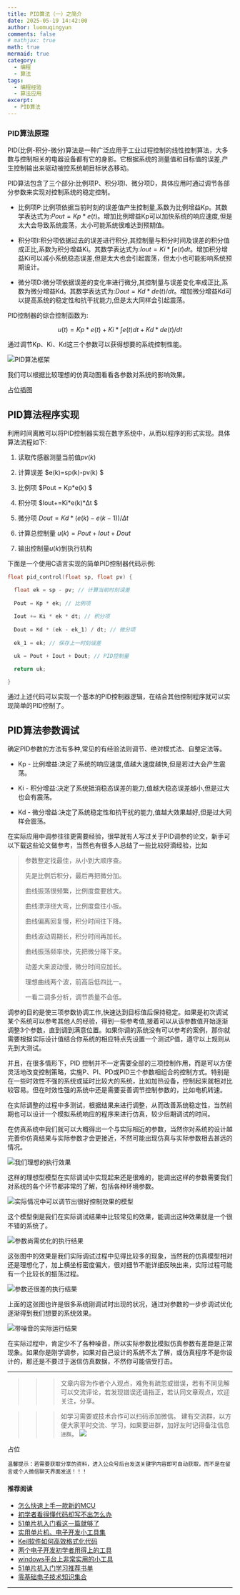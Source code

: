 ```yaml
---
title: PID算法（一）之简介
date: 2025-05-19 14:42:00
author: luomuqingyun
comments: false
# mathjax: true
math: true
mermaid: true
category:
  - 编程
  - 算法
tags:
  - 编程经验
  - 算法应用
excerpt:
  - PID算法
---
```

### PID算法原理
PID(比例-积分-微分)算法是一种广泛应用于工业过程控制的线性控制算法，大多数与控制相关的电器设备都有它的身影。它根据系统的测量值和目标值的误差,产生控制输出来驱动被控系统朝目标状态移动。

PID算法包含了三个部分:比例项P、积分项I、微分项D，具体应用时通过调节各部分参数来实现对控制系统的稳定控制。

- 比例项P:比例项依据当前时刻的误差值产生控制量,系数为比例增益Kp。其数学表达式为:$Pout = Kp*e(t)$。增加比例增益Kp可以加快系统的响应速度,但是太大会导致系统震荡，太小可能系统很难达到预期值。

- 积分项I:积分项依据过去的误差进行积分,其控制量与积分时间及误差的积分值成正比,系数为积分增益Ki。其数学表达式为:$Iout = Ki*∫e(t)dt$。增加积分增益Ki可以减小系统稳态误差,但是太大也会引起震荡，但太小也可能影响系统预期设计。

- 微分项D:微分项依据误差的变化率进行微分,其控制量与误差变化率成正比,系数为微分增益Kd。其数学表达式为:$Dout = Kd*de(t)/dt$。增加微分增益Kd可以提高系统的稳定性和抗干扰能力,但是太大同样会引起震荡。

PID控制器的综合控制函数为:

$$
u(t) = Kp*e(t) + Ki*∫e(t)dt + Kd*de(t)/dt
$$

通过调节Kp、Ki、Kd这三个参数可以获得想要的系统控制性能。

![PID算法框架](https://files.mdnice.com/user/38598/c13fcb0f-fd82-4432-b096-57127879cbce.png)

我们可以根据比较理想的仿真动图看看各参数对系统的影响效果。

占位插图

## PID算法程序实现
利用时间离散可以将PID控制器实现在数字系统中，从而以程序的形式实现。具体算法流程如下:

1) 读取传感器测量当前值$pv(k)$

2) 计算误差 $e(k)=sp(k)-pv(k) $

3) 比例项 $Pout = Kp*e(k) $ 

4) 积分项 $Iout+=Ki*e(k)*Δt  $

5) 微分项 $Dout=Kd*(e(k)-e(k-1))/Δt$

6) 计算总控制量 $u(k)=Pout+Iout+Dout$

7) 输出控制量$u(k)$到执行机构

下面是一个使用C语言实现的简单PID控制器代码示例:

```c
float pid_control(float sp, float pv) {

  float ek = sp - pv; // 计算当前时刻误差
  
  Pout = Kp * ek; // 比例项
  
  Iout += Ki * ek * dt; // 积分项
  
  Dout = Kd * (ek - ek_1) / dt; // 微分项
  
  ek_1 = ek; // 保存上一时刻误差

  uk = Pout + Iout + Dout; // PID控制量
  
  return uk;

}
```
通过上述代码可以实现一个基本的PID控制器逻辑，在结合其他控制程序就可以实现简单的PID控制了。


## PID算法参数调试

确定PID参数的方法有多种,常见的有经验法则调节、绝对模式法、自整定法等。

- Kp - 比例增益:决定了系统的响应速度,值越大速度越快,但是若过大会产生震荡。

- Ki - 积分增益:决定了系统抵消稳态误差的能力,值越大稳态误差越小,但是过大也会有震荡。

- Kd - 微分增益:决定了系统稳定性和抗干扰的能力,值越大效果越好,但是过大同样会震荡。

在实际应用中调参往往更需要经验，很早就有人写过关于PID调参的论文，新手可以下载这些论文做参考，当然也有很多人总结了一些比较好滴经验，比如

>参数整定找最佳，从小到大顺序查。
>
>先是比例后积分，最后再把微分加。
>
>曲线振荡很频繁，比例度盘要放大。
>
>曲线漂浮绕大弯，比例度盘往小扳。
>
>曲线偏离回复慢，积分时间往下降。
>
>曲线波动周期长，积分时间再加长。
>
>曲线振荡频率快，先把微分降下来。
>
>动差大来波动慢，微分时间应加长。
>
>理想曲线两个波，前高后低四比一。
>
>一看二调多分析，调节质量不会低。


调参的目的是使三项参数协调工作,快速达到目标值后保持稳定。如果是初次调试某个系统可以参考其他人的经验，得到一些参考值,接着可以从该参数值开始逐渐调整3个参数，直到调到满意位置。如果你调的系统没有可以参考的案例，那你就需要根据实际设计值结合你系统的相应特点先设置一个测试P值，遵守以上规则从先到大测试。

并且，在很多情形下，PID 控制并不一定需要全部的三项控制作用，而是可以方便灵活地改变控制策略，实施P、PI、PD或PID三个参数相组合的控制方式。特别是在一些时效性不强的系统或延时比较大的系统，比如加热设备，控制起来就相对比较容易。但在时效性强的系统中还是需要妥善调节控制参数的，比如电机转速。

在实际调整的过程中多测试，根据结果来进行调整，从而改善系统稳定性，当然前期也可以设计一个模拟系统响应的程序来进行仿真，较少后期调试的时间。

在仿真系统中我们就可以大概得出一个与实际相近的参数，当然你对系统的设计越完善你仿真结果与实际参数才会更接近，不然可能出现仿真与实际参数相去甚远的情况。

![我们理想的执行效果](https://files.mdnice.com/user/38598/d18edaf3-093d-4a3b-817b-73205b0299f3.png)

这样的理想型模型在实际调试中实现起来还是很难的，能调出这样的参数需要我们对系统的各个环节都非常的了解，包括各种环境参数。

![实际情况中可以调节出很好控制效果的模型](https://files.mdnice.com/user/38598/c84a164e-6b16-43b6-9395-b37850a9a1c0.png)

这个模型倒是我们在实际调试结果中比较常见的效果，能调出这种效果就是一个很不错的系统了。

![参数尚需优化的执行结果](https://files.mdnice.com/user/38598/6802bc67-1868-4b2b-bcf8-4a7e48479a6b.png)

这张图中的效果是我们实际调试过程中见得比较多的现象，当然我的仿真模型相对还是理想化了，加上横坐标密度偏大，很对细节不能详细反映出来，实际过程可能有一个比较长的振荡过程。

![参数还很差的执行结果](https://files.mdnice.com/user/38598/838dd7d5-df5f-470b-8e04-0f2394525153.png)

上面的这张图也许是很多系统刚调试时出现的状况，通过对参数的一步步调试优化逐渐得到我们想要的系统效果。

![带噪音的实际运行结果](https://files.mdnice.com/user/38598/1145c1c6-af21-4f02-9738-944362a6680c.png)

在实际过程中，肯定少不了各种噪音，所以实际参数比模拟仿真参数有差距是正常现象。如果你是刚学调参，如果对自己设计的系统不太了解，或仿真程序不是你设计的，那还是不要过于迷信仿真数据，不然你可能倍受打击。

----
>>>文章内容为作者个人观点，难免有疏忽或错误，若有不同见解可以交流评论，若发现错误还请指正，若认同文章观点，欢迎关注，分享。

>>>如学习需要或技术合作可以扫码添加微信。
建有交流群，以方便大家平时交流、学习，如果要进群，加好友时记得备注信息`进群`。
![](https://files.mdnice.com/user/38598/6fbcd253-edc6-4175-ba0c-44e24ad33b21.jpg)

占位

`温馨提示：若需要获取分享的资料，进入公众号后台发送关键字内容即可自动获取，而不是在留言或个人微信聊天界面发送！！！`

#### 推荐阅读
- [怎么快速上手一款新的MCU](https://mp.weixin.qq.com/s?__biz=MzI1OTQ4MTg4Ng==&mid=2247485581&idx=1&sn=b36e6536717774f7931c7aa93d5b237a&chksm=ea7900fcdd0e89ea0db13737720edc996fcb3fdbab3e43b4a92316240ac66d4b5a8bf9a07e78&token=466212876&lang=zh_CN#rd)
- [初学者看得懂代码却写不出怎么办](https://mp.weixin.qq.com/s?__biz=MzI1OTQ4MTg4Ng==&mid=2247485862&idx=1&sn=830ede5ac467c8d396adfbea141f0526&chksm=ea7901d7dd0e88c1e8e5396305ab83c6fbd884cf356ad64c54463230364e865a1659f193dd1f&token=63320980&lang=zh_CN#rd)
- [51单片机入门看这一篇就够了](https://mp.weixin.qq.com/s?__biz=MzI1OTQ4MTg4Ng==&mid=2247485523&idx=1&sn=b7fcd1b86e2467d6f03b1a520c39bb06&chksm=ea790022dd0e893452c4994fa16d63111b16d9878c303712f695b58b7af360b7b18c1ed4b201&token=1711068967&lang=zh_CN#rd)
- [实用单片机、电子开发小工具集](https://mp.weixin.qq.com/s?__biz=MzI1OTQ4MTg4Ng==&mid=2247485606&idx=1&sn=2b433faa2e436fc762dc538c9cf3fe14&chksm=ea7900d7dd0e89c169f8948ff3d423016c8f51f1c914eb7b0d20cba8145b9ffa54815915d67b&token=1580674001&lang=zh_CN#rd)
- [Keil软件如何高效格式化代码](https://mp.weixin.qq.com/s?__biz=MzI1OTQ4MTg4Ng==&mid=2247485572&idx=1&sn=17cefa35d9d660083d419a7e9b6db6f7&chksm=ea7900f5dd0e89e35b65ba26354cc69ad24f686d8e18abd34e0932567a9345e8c9ed653eee6b&token=1711068967&lang=zh_CN#rd)
- [两个电子开发初学者用得上的工具](https://mp.weixin.qq.com/s?__biz=MzI1OTQ4MTg4Ng==&mid=2247485987&idx=1&sn=106e52add61999ae4bddd8b28c7ed2b1&chksm=ea790252dd0e8b44e36e26f20153b1bd73a0fff98ef3c50330358435a9dfac2d97e04a30d59e&token=63320980&lang=zh_CN#rd)
- [windows平台上非常实用的小工具](https://mp.weixin.qq.com/s?__biz=MzI1OTQ4MTg4Ng==&mid=2247485420&idx=2&sn=728ca4abbadf7caf51c392e7d7045cbe&chksm=ea790f9ddd0e868b9fa162c80db1876199845f387bbe851c8d38a4e8412329ae635916c13cfb&token=1711068967&lang=zh_CN#rd)
- [51单片机入门学习推荐书单](https://mp.weixin.qq.com/s?__biz=MzI1OTQ4MTg4Ng==&mid=2247485689&idx=3&sn=d4c0d26781f307ffd26defdc4022c928&chksm=ea790088dd0e899e2872692b9568309e779acfc515e82c28a853d4228de2e2b8f7ee7149913f&token=63320980&lang=zh_CN#rd)
- [零基础电子技术知识集合](https://mp.weixin.qq.com/s?__biz=MzI1OTQ4MTg4Ng==&mid=2247485689&idx=4&sn=211c2d0871a19c5e92cdf0c34f01d96b&chksm=ea790088dd0e899e3042a649a346bc98e94189d1fd18da2b954a7ddb781582dc2d0a82e07f4d&token=970763775&lang=zh_CN#rd)
----

